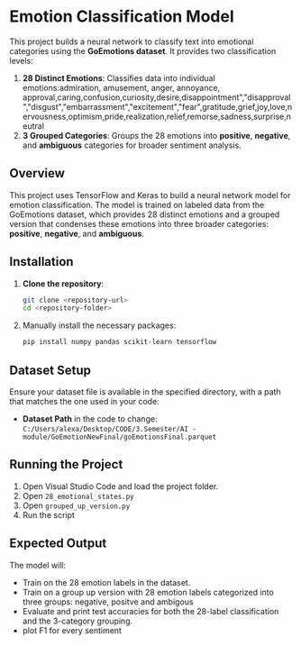# Emotion Classification Model

This project builds a neural network to classify text into emotional categories using the **GoEmotions dataset**. It provides two classification levels:
1. **28 Distinct Emotions**: Classifies data into individual emotions:admiration, amusement, anger, annoyance, approval,caring,confusion,curiosity,desire,disappointment","disapproval","disgust","embarrassment","excitement","fear",gratitude,grief,joy,love,nervousness,optimism,pride,realization,relief,remorse,sadness,surprise,neutral
3. **3 Grouped Categories**: Groups the 28 emotions into **positive**, **negative**, and **ambiguous** categories for broader sentiment analysis.



## Overview

This project uses TensorFlow and Keras to build a neural network model for emotion classification.  The model is trained on labeled data from the GoEmotions dataset, which provides 28 distinct emotions and a grouped version that condenses these emotions into three broader categories: **positive**, **negative**, and **ambiguous**.


## Installation

1. **Clone the repository**:

   ```bash
   git clone <repository-url>
   cd <repository-folder>

2. Manually install the necessary packages:

    ```bash
    pip install numpy pandas scikit-learn tensorflow
    ```

## Dataset Setup

Ensure your dataset file is available in the specified directory, with a path that matches the one used in your code:

- **Dataset Path** in the code to change: `C:/Users/alexa/Desktop/CODE/3.Semester/AI - module/GoEmotionNewFinal/goEmotionsFinal.parquet`

## Running the Project

1. Open Visual Studio Code and load the project folder.
2. Open `28_emotional_states.py`
3. Open `grouped_up_version.py`
4. Run the script 

## Expected Output

The model will:
- Train on the 28 emotion labels in the dataset.
- Train on a group up version with 28 emotion labels categorized into three groups: negative, positve and ambigous
- Evaluate and print test accuracies for both the 28-label classification and the 3-category grouping.
- plot F1 for every sentiment
